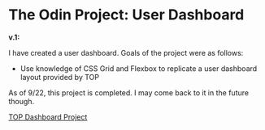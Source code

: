 <h1>The Odin Project: User Dashboard</h1>
<p><b>v.1:</b></p>
<p>I have created a user dashboard. Goals of the project were as follows:</p>
<ul>
<li>Use knowledge of CSS Grid and Flexbox to replicate a user dashboard layout provided by TOP</li>
</ul>
<p>As of 9/22, this project is completed. I may come back to it in the future though.</p>

<a href="https://www.theodinproject.com/lessons/node-path-intermediate-html-and-css-admin-dashboard">TOP Dashboard Project</a>
